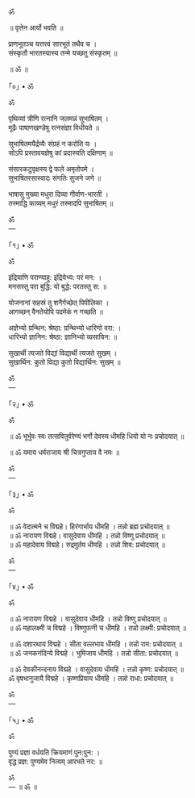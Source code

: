 ॐ

॥ वृत्तेन आर्यो भवति ॥

प्राणभूतञ्च यत्तत्त्वं सारभूतं तथैव च । </br>
संस्कृतौ भारतस्यास्य तन्मे यच्छतु संस्कृतम् ॥

॥ ॐ ॥

｢०｣ • ॐ

ॐ

पृथिव्यां त्रीणि रत्नानि जलमन्नं सुभाषितम् ।</br>
मूढैः पाषाणखण्डेषु रत्नसंज्ञा विधीयते ॥

सुभाषितमयैर्द्रव्यैः संग्रहं न करोति यः ।</br>
सोऽपि प्रस्तावयज्ञेषु कां प्रदास्यति दक्षिणाम् ॥

संसारकटुवृक्षस्य द्वे फले अमृतोपमे ।</br>
सुभाषितरसास्वादः संगतिः सुजने जने ॥

भाषासु मुख्या मधुरा दिव्या गीर्वाण-भारती ।</br>
तस्माद्धि काव्यम् मधुरं तस्मादपि सुभाषितम् ॥

ॐ </br>
—

｢१｣ • ॐ

ॐ

इंद्रियाणि पराण्याहु: इंद्रियेभ्य: परं मन: ।</br>
मनसस्तु परा बुद्धि: यो बुद्धे: परतस्तु स: ॥

योजनानां सहस्रं तु शनैर्गच्छेत् पिपीलिका ।</br>
आगच्छन् वैनतेयोपि पदमेकं न गच्छति ॥

अज्ञेभ्यो ग्रन्थिन: श्रेष्ठा: ग्रन्थिभ्यो धारिणो वरा: ।</br>
धारिभ्यो ज्ञानिन: श्रेष्ठा: ज्ञानिभ्यो व्यसायिन: ॥

सुखार्थी त्यजते विद्यां विद्यार्थी त्यजते सुखम् ।</br>
सुखार्थिन: कुतो विद्या कुतो विद्यार्थिन: सुखम् ॥

ॐ </br>
—

｢२｣ • ॐ

ॐ

॥ ॐ भूर्भुवः स्वः तत्सवितुर्वरेण्यं भर्गो देवस्य धीमहि धियो यो नः प्रचोदयात् ॥

॥ ॐ यमाय धर्मराजाय श्री चित्रगुप्ताय वै नमः ॥

ॐ </br>
—

｢३｣ • ॐ

ॐ

॥ ॐ वेदात्मने च विद्महे। हिरंगार्भाय धीमहि । तन्नो ब्रह्म प्रचोदयात् ॥</br>
॥ ॐ नारायण विद्महे। वासुदेवाय धीमहि । तन्नो विष्णु प्रचोदयात् ॥</br>
॥ ॐ महादेवाय विद्महे। रुद्रमुर्तय धीमहि । तन्नो शिव: प्रचोदयात् ॥</br>

ॐ </br>
—

｢४｣ • ॐ

ॐ

॥ ॐ नारायण विद्महे । वासुदेवाय धीमहि । तन्नो विष्णु प्रचोदयात् ॥</br>
॥ ॐ महालक्ष्मी च विद्महे । विष्णुपत्नी च धीमहि । तन्नो लक्ष्मी: प्रचोदयात् ॥

॥ ॐ दशारथाय विद्महे । सीता वल्लभाय धीमहि । तन्नो राम: प्रचोदयात् ॥</br>
॥ ॐ जनकनंदिन्ये विद्महे । भुमिजाय धीमहि । तन्नो सीता: प्रचोदयात् ॥

॥ ॐ देवकीनन्दनाय विद्महे । वासुदेवाय धीमहि । तन्नो कृष्ण: प्रचोदयात् ॥</br>
ॐ वृषभानुजायै विद्महे । कृष्णप्रियाय धीमहि । तन्नो राधा: प्रचोदयात् ॥

ॐ </br>
—

｢५｣ • ॐ

ॐ

पुण्यं प्रज्ञा वर्धयति क्रियमाणं पुन:पुन: ।</br>
वृद्ध प्रज्ञ: पुण्यमेव नित्यम् आरभते नर: ॥

ॐ </br>
—
॥ ॐ ॥
